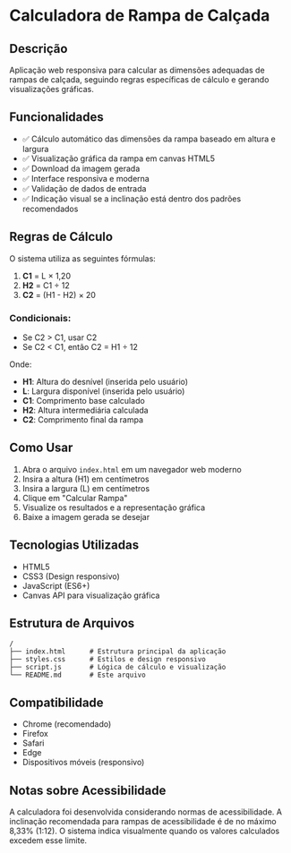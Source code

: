 # Calculadora de Rampa de Calçada

## Descrição
Aplicação web responsiva para calcular as dimensões adequadas de rampas de calçada, seguindo regras específicas de cálculo e gerando visualizações gráficas.

## Funcionalidades
- ✅ Cálculo automático das dimensões da rampa baseado em altura e largura
- ✅ Visualização gráfica da rampa em canvas HTML5
- ✅ Download da imagem gerada
- ✅ Interface responsiva e moderna
- ✅ Validação de dados de entrada
- ✅ Indicação visual se a inclinação está dentro dos padrões recomendados

## Regras de Cálculo
O sistema utiliza as seguintes fórmulas:

1. **C1** = L × 1,20
2. **H2** = C1 ÷ 12
3. **C2** = (H1 - H2) × 20

### Condicionais:
- Se C2 > C1, usar C2
- Se C2 < C1, então C2 = H1 ÷ 12

Onde:
- **H1**: Altura do desnível (inserida pelo usuário)
- **L**: Largura disponível (inserida pelo usuário)
- **C1**: Comprimento base calculado
- **H2**: Altura intermediária calculada
- **C2**: Comprimento final da rampa

## Como Usar
1. Abra o arquivo `index.html` em um navegador web moderno
2. Insira a altura (H1) em centímetros
3. Insira a largura (L) em centímetros
4. Clique em "Calcular Rampa"
5. Visualize os resultados e a representação gráfica
6. Baixe a imagem gerada se desejar

## Tecnologias Utilizadas
- HTML5
- CSS3 (Design responsivo)
- JavaScript (ES6+)
- Canvas API para visualização gráfica

## Estrutura de Arquivos
```
/
├── index.html      # Estrutura principal da aplicação
├── styles.css      # Estilos e design responsivo
├── script.js       # Lógica de cálculo e visualização
└── README.md       # Este arquivo
```

## Compatibilidade
- Chrome (recomendado)
- Firefox
- Safari
- Edge
- Dispositivos móveis (responsivo)

## Notas sobre Acessibilidade
A calculadora foi desenvolvida considerando normas de acessibilidade. A inclinação recomendada para rampas de acessibilidade é de no máximo 8,33% (1:12). O sistema indica visualmente quando os valores calculados excedem esse limite.